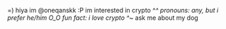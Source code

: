 =) hiya im @oneqanskk
:P im interested in crypto
^_^ pronouns: any, but i prefer he/him
O_O fun fact: i love crypto
^_~ ask me about my dog
